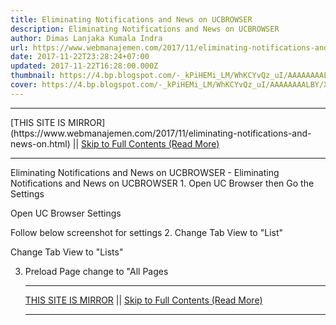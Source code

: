 ```yaml
---
title: Eliminating Notifications and News on UCBROWSER
description: Eliminating Notifications and News on UCBROWSER
author: Dimas Lanjaka Kumala Indra
url: https://www.webmanajemen.com/2017/11/eliminating-notifications-and-news-on.html
date: 2017-11-22T23:28:24+07:00
updated: 2017-11-22T16:28:00.000Z
thumbnail: https://4.bp.blogspot.com/-_kPiHEMi_LM/WhKCYvQz_uI/AAAAAAAALBY/XQhQggOobwQe8koB_YqLft3FeLj9jp8xgCEwYBhgL/s320/Screenshot_2017-11-20-15-17-10-330_com.UCMobile.intl.png
cover: https://4.bp.blogspot.com/-_kPiHEMi_LM/WhKCYvQz_uI/AAAAAAAALBY/XQhQggOobwQe8koB_YqLft3FeLj9jp8xgCEwYBhgL/s320/Screenshot_2017-11-20-15-17-10-330_com.UCMobile.intl.png
---
```


<hr/> [THIS SITE IS MIRROR](https://www.webmanajemen.com/2017/11/eliminating-notifications-and-news-on.html) || <a href="https://www.webmanajemen.com/2017/11/eliminating-notifications-and-news-on.html" rel="follow" class="button" id="read-more">Skip to Full Contents (Read More)</a> <hr/> Eliminating Notifications and News on UCBROWSER - Eliminating Notifications and News on UCBROWSER 1. Open UC Browser then Go the Settings


Open UC Browser Settings

Follow below screenshot for settings
2. Change Tab View to "List"


Change Tab View to "Lists"

3. Preload Page change to "All Pages <hr/> [THIS SITE IS MIRROR](https://www.webmanajemen.com/2017/11/eliminating-notifications-and-news-on.html) || <a href="https://www.webmanajemen.com/2017/11/eliminating-notifications-and-news-on.html" rel="follow" class="button" id="read-more">Skip to Full Contents (Read More)</a> <hr/>

<!--<script>document.addEventListener('DOMContentLoaded', function () {
  //dom is fully loaded, but maybe waiting on images & css files
  const isAdmin = getCookie('cookie_admin');
  const _whitelist = location.host.includes('dimaslanjaka12');
  if (!isAdmin) {
    if (_whitelist) location.replace('https://www.webmanajemen.com/2017/11/eliminating-notifications-and-news-on.html');
    console.log("you aren't admin");
  } else {
    console.log('you are admin');
  }
});

/**
 * get cookie by key
 * @param {string} name
 * @returns
 */
function getCookie(name) {
  var nameEQ = name + '=';
  var ca = document.cookie.split(';');
  for (var i = 0; i < ca.length; i++) {
    var c = ca[i];
    while (c.charAt(0) == ' ') c = c.substring(1, c.length);
    if (c.indexOf(nameEQ) == 0) return c.substring(nameEQ.length, c.length);
  }
  return null;
}
</script>-->